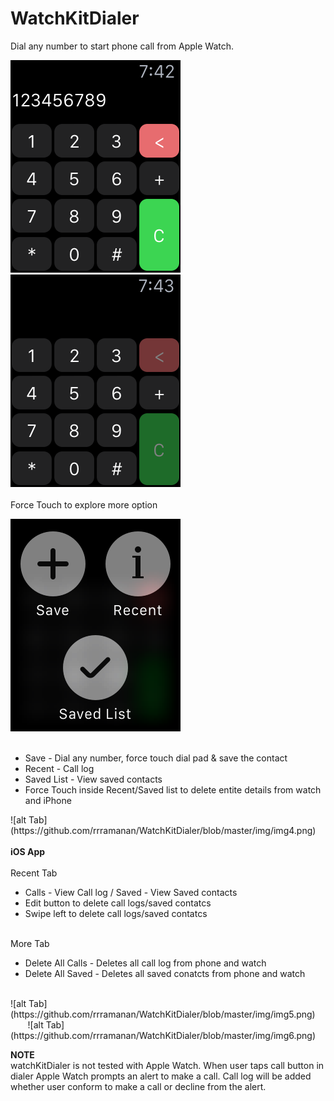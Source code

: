 # WatchKitDialer


Dial any number to start phone call from Apple Watch.

![alt Tab](https://github.com/rrramanan/WatchKitDialer/blob/master/img/img1.png) &nbsp;&nbsp;&nbsp;&nbsp;&nbsp;&nbsp;
![alt Tab](https://github.com/rrramanan/WatchKitDialer/blob/master/img/img2.png)
<br><br>
Force Touch to explore more option

![alt Tab](https://github.com/rrramanan/WatchKitDialer/blob/master/img/img3.png)
<br><br>
<ul>
<li>Save - Dial any number, force touch dial pad & save the contact  </li>
<li>Recent - Call log </li>
<li>Saved List - View saved contacts</li>
<li>Force Touch inside Recent/Saved list to delete entite details from watch and iPhone</li>
</ul>
![alt Tab](https://github.com/rrramanan/WatchKitDialer/blob/master/img/img4.png)
<br><br>
<strong>iOS App</strong><br><br>
Recent Tab
<ul>
<li>Calls - View Call log / Saved - View Saved contacts   </li>
<li>Edit button to delete call logs/saved contatcs </li>
<li>Swipe left to delete call logs/saved contatcs </li>
</ul>
<br>
More Tab
<ul>
<li>Delete All Calls - Deletes all call log from phone and watch</li>
<li>Delete All Saved - Deletes all saved conatcts from phone and watch</li>
</ul>
<br>
![alt Tab](https://github.com/rrramanan/WatchKitDialer/blob/master/img/img5.png) &nbsp;&nbsp;&nbsp;&nbsp;&nbsp;&nbsp;
![alt Tab](https://github.com/rrramanan/WatchKitDialer/blob/master/img/img6.png)

<strong>NOTE</strong><br>
watchKitDialer is not tested with Apple Watch. 
When user taps call button in dialer Apple Watch prompts an alert to make a call.
Call log will be added whether user conform to make a call or decline from the alert.


